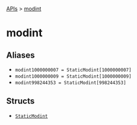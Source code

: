 [APIs](../index.md) > [modint]()

# modint

## Aliases

- `modint1000000007 = StaticModint[1000000007]`
- `modint1000000009 = StaticModint[1000000009]`
- `modint998244353 = StaticModint[998244353]`

## Structs

- [`StaticModint`](./StaticModint.md)
